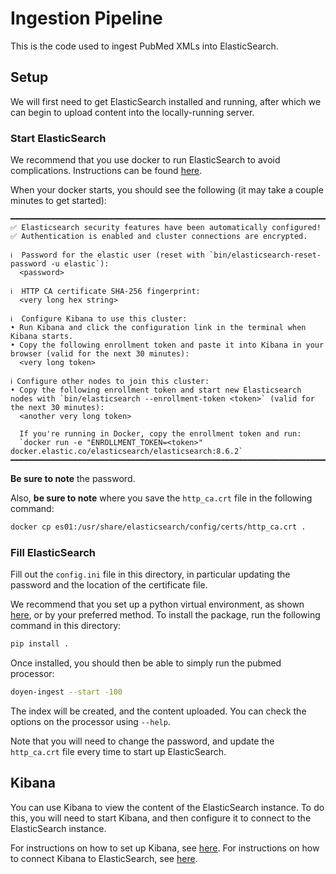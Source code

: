 # Ingestion Pipeline

This is the code used to ingest PubMed XMLs into ElasticSearch.

## Setup

We will first need to get ElasticSearch installed and running, after which we
can begin to upload content into the locally-running server.

### Start ElasticSearch

We recommend that you use docker to run ElasticSearch to avoid complications. Instructions
can be found [here](https://www.elastic.co/guide/en/elasticsearch/reference/current/docker.html).


When your docker starts, you should see the following (it may take a couple minutes
to get started):
```
━━━━━━━━━━━━━━━━━━━━━━━━━━━━━━━━━━━━━━━━━━━━━━━━━━━━━━━━━━━━━━━━━━━━━━━━━━━━━━━━━━━━━━━━━━━━━━━━━━━━━━━━━━━━━━━━━━━━━━━━━━━━━━━━━━━━━━━
✅ Elasticsearch security features have been automatically configured!
✅ Authentication is enabled and cluster connections are encrypted.

ℹ️  Password for the elastic user (reset with `bin/elasticsearch-reset-password -u elastic`):
  <password> 

ℹ️  HTTP CA certificate SHA-256 fingerprint:
  <very long hex string> 

ℹ️  Configure Kibana to use this cluster:
• Run Kibana and click the configuration link in the terminal when Kibana starts.
• Copy the following enrollment token and paste it into Kibana in your browser (valid for the next 30 minutes):
  <very long token> 

ℹ️ Configure other nodes to join this cluster:
• Copy the following enrollment token and start new Elasticsearch nodes with `bin/elasticsearch --enrollment-token <token>` (valid for the next 30 minutes):
  <another very long token> 

  If you're running in Docker, copy the enrollment token and run:
  `docker run -e "ENROLLMENT_TOKEN=<token>" docker.elastic.co/elasticsearch/elasticsearch:8.6.2`
━━━━━━━━━━━━━━━━━━━━━━━━━━━━━━━━━━━━━━━━━━━━━━━━━━━━━━━━━━━━━━━━━━━━━━━━━━━━━━━━━━━━━━━━━━━━━━━━━━━━━━━━━━━━━━━━━━━━━━━━━━━━━━━━━━━━━━━
```
**Be sure to note** the password.

Also, **be sure to note** where you save the `http_ca.crt` file in the following command:
```bash
docker cp es01:/usr/share/elasticsearch/config/certs/http_ca.crt .
```

### Fill ElasticSearch

Fill out the `config.ini` file in this directory, in particular updating the
password and the location of the certificate file.

We recommend that you set up a python virtual environment, as shown [here](https://docs.python.org/3/tutorial/venv.html),
or by your preferred method. To install the package, run the following command in this directory:

````bash
pip install .
````

Once installed, you should then be able to simply run the pubmed processor:
```bash
doyen-ingest --start -100 
```
The index will be created, and the content uploaded. You can check the options on the processor using `--help`.

Note that you will need to change the password, and update
the `http_ca.crt` file every time to start up ElasticSearch.


## Kibana

You can use Kibana to view the content of the ElasticSearch instance. To do this, you will need to
start Kibana, and then configure it to connect to the ElasticSearch instance.

For instructions on how to set up Kibana, see [here](https://www.elastic.co/guide/en/kibana/current/docker.html).
For instructions on how to connect Kibana to ElasticSearch, see [here](https://www.elastic.co/guide/en/kibana/current/connect-to-elasticsearch.html).